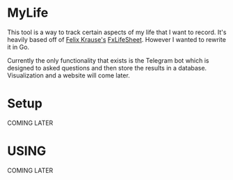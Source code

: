 # MyLife
This tool is a way to track certain aspects of my life that I want to record. It's heavily based off of [Felix Krause's](https://github.com/KrauseFx) [FxLifeSheet](https://github.com/KrauseFx/FxLifeSheet). However I wanted to rewrite it in Go.

Currently the only functionality that exists is the Telegram bot which is designed to asked questions and then store the results in a database. Visualization and a website will come later.

# Setup
COMING LATER

# USING
COMING LATER